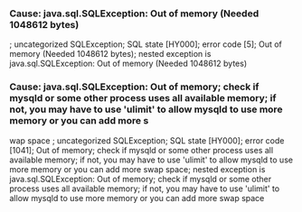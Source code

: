 


### Cause: java.sql.SQLException: Out of memory (Needed 1048612 bytes)
; uncategorized SQLException; SQL state [HY000]; error code [5]; Out of memory (Needed 1048612 bytes); nested exception is java.sql.SQLException: Out of memory (Needed 1048612 bytes)


### Cause: java.sql.SQLException: Out of memory; check if mysqld or some other process uses all available memory; if not, you may have to use 'ulimit' to allow mysqld to use more memory or you can add more s
wap space
; uncategorized SQLException; SQL state [HY000]; error code [1041]; Out of memory; check if mysqld or some other process uses all available memory; if not, you may have to use 'ulimit' to allow mysqld to use
more memory or you can add more swap space; nested exception is java.sql.SQLException: Out of memory; check if mysqld or some other process uses all available memory; if not, you may have to use 'ulimit' to
allow mysqld to use more memory or you can add more swap space